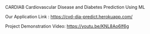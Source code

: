 CARDIAB Cardiovascular Disease and Diabetes Prediction Using ML

Our Application Link :
https://cvd-dia-predict.herokuapp.com/

Project Demonstration Video:
https://youtu.be/KNL8Ao6lf6g
